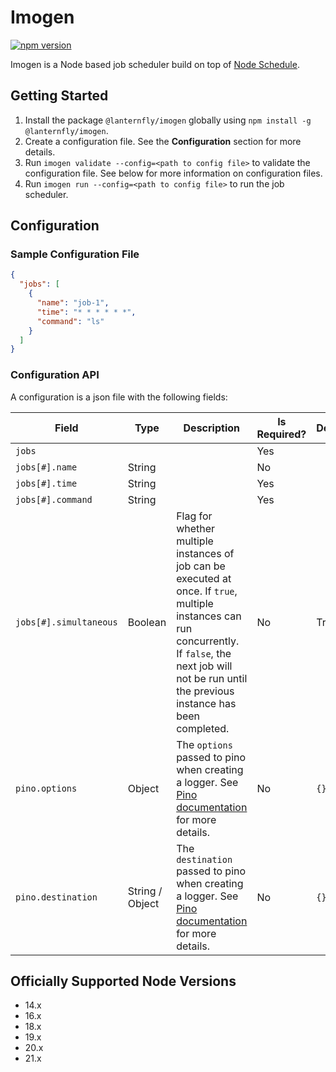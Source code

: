 # Imogen

[![npm version](https://img.shields.io/npm/v/@lanternfly/imogen.svg?style=flat)](https://www.npmjs.com/package/@lanternfly/imogen)

Imogen is a Node based job scheduler build on top of [Node Schedule](https://www.npmjs.com/package/node-schedule).

## Getting Started

1. Install the package `@lanternfly/imogen` globally using `npm install -g @lanternfly/imogen`.
2. Create a configuration file. See the **Configuration** section for more details.
3. Run `imogen validate --config=<path to config file>` to validate the configuration file. See below for more information on configuration files.
4. Run `imogen run --config=<path to config file>` to run the job scheduler.

## Configuration

### Sample Configuration File

```json
{
  "jobs": [
    {
      "name": "job-1",
      "time": "* * * * * *",
      "command": "ls"
    }
  ]
}
```

### Configuration API

A configuration is a json file with the following fields:

 Field                  | Type            | Description                                                                                                                                                                                                        | Is Required? | Default |
|------------------------|-----------------|--------------------------------------------------------------------------------------------------------------------------------------------------------------------------------------------------------------------|--------------|---------|
| `jobs`                 |                 |                                                                                                                                                                                                                    | Yes          |         |
| `jobs[#].name`         | String          |                                                                                                                                                                                                                    | No           |         |
| `jobs[#].time`         | String          |                                                                                                                                                                                                                    | Yes          |         |
| `jobs[#].command`      | String          |                                                                                                                                                                                                                    | Yes          |         |
| `jobs[#].simultaneous` | Boolean         | Flag for whether multiple instances of job can be executed at once. If `true`, multiple instances can run concurrently. If `false`, the next job will not be run until the previous instance has been completed.   | No           | True    |
| `pino.options`         | Object          | The `options` passed to pino when creating a logger. See [Pino documentation](https://github.com/pinojs/pino/blob/master/docs/api.md#options-object) for more details.                                             | No           | `{}`    |
| `pino.destination`     | String / Object | The `destination` passed to pino when creating a logger. See [Pino documentation](https://github.com/pinojs/pino/blob/master/docs/api.md#destination-sonicboom--writablestream--string--object) for more details.  | No           | `{}`    |

## Officially Supported Node Versions

- 14.x
- 16.x
- 18.x
- 19.x
- 20.x
- 21.x